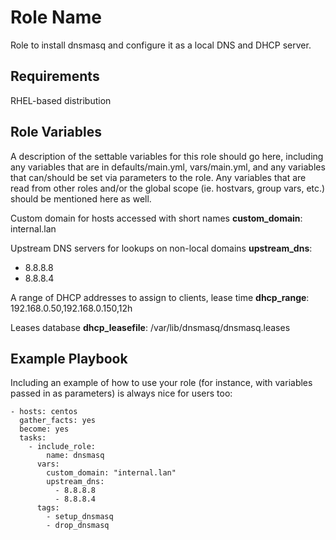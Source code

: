 Role Name
=========

Role to install dnsmasq and configure it as a local DNS and DHCP server.

Requirements
------------

RHEL-based distribution

Role Variables
--------------

A description of the settable variables for this role should go here, including any variables that are in defaults/main.yml, vars/main.yml, and any variables that can/should be set via parameters to the role. Any variables that are read from other roles and/or the global scope (ie. hostvars, group vars, etc.) should be mentioned here as well.

Custom domain for hosts accessed with short names
**custom_domain**: internal.lan  

Upstream DNS servers for lookups on non-local domains
**upstream_dns**:
  - 8.8.8.8
  - 8.8.8.4

A range of DHCP addresses to assign to clients, lease time
**dhcp_range**: 192.168.0.50,192.168.0.150,12h

Leases database
**dhcp_leasefile**: /var/lib/dnsmasq/dnsmasq.leases

Example Playbook
----------------

Including an example of how to use your role (for instance, with variables passed in as parameters) is always nice for users too:

    - hosts: centos
      gather_facts: yes
      become: yes
      tasks:
        - include_role:
            name: dnsmasq
          vars:
            custom_domain: "internal.lan"
            upstream_dns:
              - 8.8.8.8
              - 8.8.8.4
          tags:
            - setup_dnsmasq
            - drop_dnsmasq